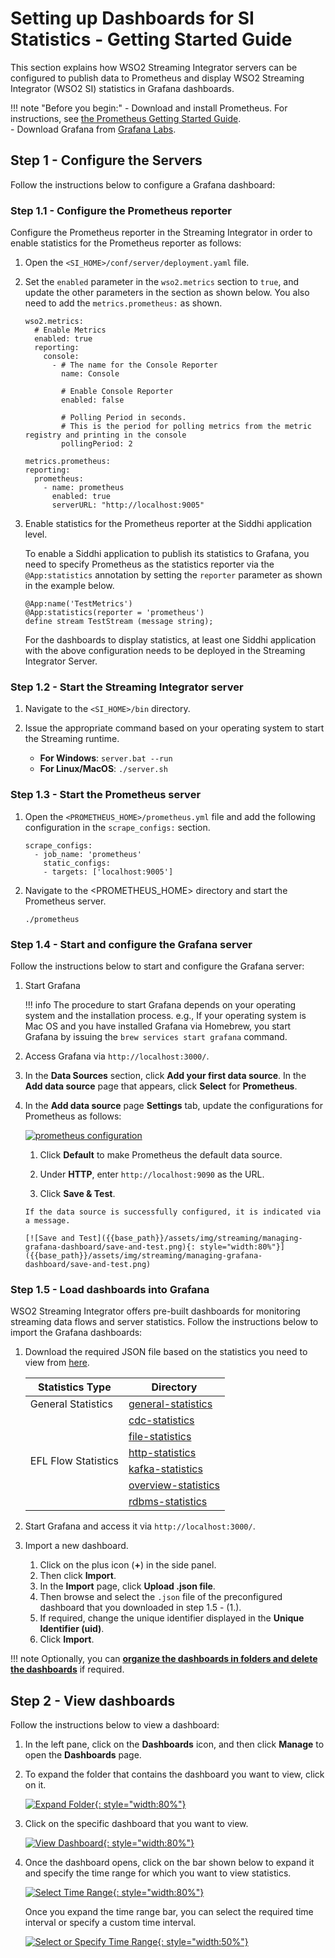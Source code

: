 # Setting up Dashboards for SI Statistics - Getting Started Guide

This section explains how WSO2 Streaming Integrator servers can be configured to publish data to Prometheus and display WSO2 Streaming Integrator (WSO2 SI) statistics in Grafana dashboards.

!!! note "Before you begin:"
    - Download and install Prometheus. For instructions, see [the Prometheus Getting Started Guide](https://prometheus.io/docs/prometheus/latest/getting_started/). <br/>
    - Download Grafana from [Grafana Labs](https://grafana.com/grafana/download).

## Step 1 - Configure the Servers

Follow the instructions below to configure a Grafana dashboard:

### Step 1.1 - Configure the Prometheus reporter

Configure the Prometheus reporter in the Streaming Integrator in order to enable statistics for the Prometheus reporter as follows:

1. Open the `<SI_HOME>/conf/server/deployment.yaml` file.
2. Set the `enabled` parameter in the `wso2.metrics` section to `true`, and update the other parameters in the section as shown below. You also need to add the `metrics.prometheus:` as shown.

     ```
     wso2.metrics:
       # Enable Metrics
       enabled: true
       reporting:
         console:
           - # The name for the Console Reporter
             name: Console
    
             # Enable Console Reporter
             enabled: false
    
             # Polling Period in seconds.
             # This is the period for polling metrics from the metric registry and printing in the console
             pollingPeriod: 2
    
     metrics.prometheus:
     reporting:
       prometheus:
         - name: prometheus
           enabled: true
           serverURL: "http://localhost:9005"
     ```

3. Enable statistics for the Prometheus reporter at the Siddhi application level.
   
     To enable a Siddhi application to publish its statistics to Grafana, you need to specify Prometheus as the statistics reporter via the `@App:statistics` annotation by setting the `reporter` parameter as shown in the example below.

     ```
     @App:name('TestMetrics')
     @App:statistics(reporter = 'prometheus')
     define stream TestStream (message string);
     ```

     For the dashboards to display statistics, at least one Siddhi application with the above configuration needs to be deployed in the Streaming Integrator Server.

### Step 1.2 - Start the Streaming Integrator server

1. Navigate to the `<SI_HOME>/bin` directory.

2. Issue the appropriate command based on your operating system to start the Streaming runtime.
 
     - **For Windows**: `server.bat --run`<br/>
     - **For Linux/MacOS**: `./server.sh`

### Step 1.3 - Start the Prometheus server

1. Open the `<PROMETHEUS_HOME>/prometheus.yml` file and add the following configuration in the `scrape_configs:` section.

     ```
     scrape_configs:
       - job_name: 'prometheus'
         static_configs:
         - targets: ['localhost:9005']
     ```

2. Navigate to the <PROMETHEUS_HOME> directory and start the Prometheus server.

     ```
     ./prometheus
     ```

### Step 1.4 - Start and configure the Grafana server

Follow the instructions below to start and configure the Grafana server:

1. Start Grafana

    !!! info
        The procedure to start Grafana depends on your operating system and the installation process. e.g., If your operating system is Mac OS and you have installed Grafana via Homebrew, you start Grafana by issuing the `brew services start grafana` command.
      
2. Access Grafana via `http://localhost:3000/`.

3. In the **Data Sources** section, click **Add your first data source**. In the **Add data source** page that appears, click **Select** for **Prometheus**.

4. In the **Add data source** page **Settings** tab, update the configurations for Prometheus as follows:

     [![prometheus configuration]({{base_path}}/assets/img/streaming/managing-grafana-dashboard/prometheus-configurations.png)]({{base_path}}/assets/img/streaming/managing-grafana-dashboard/prometheus-configurations.png)

     1. Click **Default** to make Prometheus the default data source.
  
     2. Under **HTTP**, enter `http://localhost:9090` as the URL.
  
     3. Click **Save & Test**. 
     
       If the data source is successfully configured, it is indicated via a message.
  
       [![Save and Test]({{base_path}}/assets/img/streaming/managing-grafana-dashboard/save-and-test.png){: style="width:80%"}]({{base_path}}/assets/img/streaming/managing-grafana-dashboard/save-and-test.png)

### Step 1.5 - Load dashboards into Grafana

WSO2 Streaming Integrator offers pre-built dashboards for monitoring streaming data flows and server statistics. Follow the instructions below to import the Grafana dashboards:

1. Download the required JSON file based on the statistics you need to view from [here](https://github.com/wso2/streaming-integrator/tree/master/modules/distribution/carbon-home/resources/dashboards).

      <table>
      <thead>
        <tr>
          <th><b>Statistics Type</b></th>
          <th><b>Directory</b></th>
        </tr>
      </thead>
      <tbody>
        <tr>
          <td>General Statistics</td>
          <td><a href="https://github.com/wso2/streaming-integrator/tree/master/modules/distribution/carbon-home/resources/dashboards/general-statistics" target="_blank" rel="noopener noreferrer">general-statistics</a></td>
        </tr>
        <tr>
          <td rowspan="6">EFL Flow Statistics</td>
          <td><a href="https://github.com/wso2/streaming-integrator/tree/master/modules/distribution/carbon-home/resources/dashboards/cdc-statistics" target="_blank" rel="noopener noreferrer">cdc-statistics</a></td>
        </tr>
        <tr>
          <td><a href="https://github.com/wso2/streaming-integrator/tree/master/modules/distribution/carbon-home/resources/dashboards/file-statistics" target="_blank" rel="noopener noreferrer">file-statistics</a></td>
        </tr>
        <tr>
          <td><a href="https://github.com/wso2/streaming-integrator/tree/master/modules/distribution/carbon-home/resources/dashboards/http-statistics" target="_blank" rel="noopener noreferrer">http-statistics</a></td>
        </tr>
        <tr>
          <td><a href="https://github.com/wso2/streaming-integrator/tree/master/modules/distribution/carbon-home/resources/dashboards/kafka-statistics" target="_blank" rel="noopener noreferrer">kafka-statistics</a></td>
        </tr>
        <tr>
          <td><a href="https://github.com/wso2/streaming-integrator/tree/master/modules/distribution/carbon-home/resources/dashboards/overview-statistics" target="_blank" rel="noopener noreferrer">overview-statistics</a></td>
        </tr>
        <tr>
          <td><a href="https://github.com/wso2/streaming-integrator/tree/master/modules/distribution/carbon-home/resources/dashboards/rdbms-statistics" target="_blank" rel="noopener noreferrer">rdbms-statistics</a></td>
        </tr>
      </tbody>
      </table>

2. Start Grafana and access it via `http://localhost:3000/`.

3. Import a new dashboard.
   
   1. Click on the plus icon (**+**) in the side panel. 
   2. Then click **Import**.
   3. In the **Import** page, click **Upload .json file**. 
   4. Then browse and select the `.json` file of the preconfigured dashboard that you downloaded in step 1.5 - (1.).
   5. If required, change the unique identifier displayed in the **Unique Identifier (uid)**.
   6. Click **Import**.

!!! note
    Optionally, you can **[organize the dashboards in folders and delete the dashboards]({{base_path}}/observe/streaming-integrator/managing-dashboards)** if required.

## Step 2 - View dashboards

Follow the instructions below to view a dashboard:

1. In the left pane, click on the **Dashboards** icon, and then click **Manage** to open the **Dashboards** page. 

2. To expand the folder that contains the dashboard you want to view, click on it.

     [![Expand Folder]({{base_path}}/assets/img/streaming/managing-grafana-dashboard/expand-folder.png){: style="width:80%"}]({{base_path}}/assets/img/streaming/managing-grafana-dashboard/expand-folder.png)
 
3. Click on the specific dashboard that you want to view.

     [![View Dashboard]({{base_path}}/assets/img/streaming/managing-grafana-dashboard/view-dashboard.png){: style="width:80%"}]({{base_path}}/assets/img/streaming/managing-grafana-dashboard/view-dashboard.png)

4. Once the dashboard opens, click on the bar shown below to expand it and specify the time range for which you want to view statistics.

     [![Select Time Range]({{base_path}}/assets/img/streaming/managing-grafana-dashboard/view-dashboard.png){: style="width:80%"}]({{base_path}}/assets/img/streaming/managing-grafana-dashboard/view-dashboard.png)
    
     Once you expand the time range bar, you can select the required time interval or specify a custom time interval.
    
     [![Select or Specify Time Range]({{base_path}}/assets/img/streaming/managing-grafana-dashboard/select-or-specify-time-range.png){: style="width:50%"}]({{base_path}}/assets/img/streaming/managing-grafana-dashboard/select-or-specify-time-range.png)
